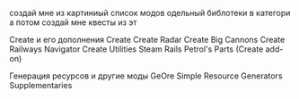 создай мне из картиниый список модов одельный библотеки в категори а потом создай мне квесты из эт

Create и его дополнения
Create
Create Radar
Create Big Cannons
Create Railways Navigator
Create Utilities
Steam Rails
Petrol's Parts (Create add-on)

Генерация ресурсов и другие моды
GeOre
Simple Resource Generators
Supplementaries